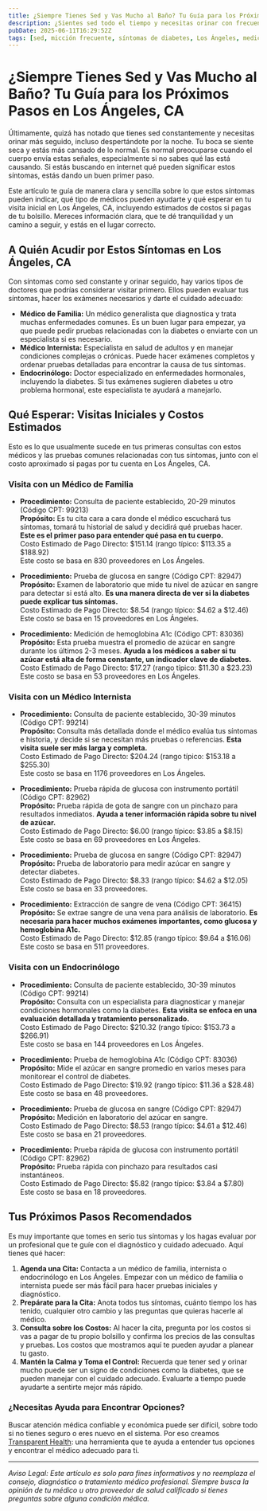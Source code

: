 ```yaml
---
title: ¿Siempre Tienes Sed y Vas Mucho al Baño? Tu Guía para los Próximos Pasos en Los Ángeles, CA  
description: ¿Sientes sed todo el tiempo y necesitas orinar con frecuencia? Aprende a quién acudir y los costos esperados para visitas iniciales en Los Ángeles, CA.  
pubDate: 2025-06-11T16:29:52Z  
tags: [sed, micción frecuente, síntomas de diabetes, Los Ángeles, medicina familiar, endocrinología, medicina interna, costos de salud]  
---
```


# ¿Siempre Tienes Sed y Vas Mucho al Baño? Tu Guía para los Próximos Pasos en Los Ángeles, CA

Últimamente, quizá has notado que tienes sed constantemente y necesitas orinar más seguido, incluso despertándote por la noche. Tu boca se siente seca y estás más cansado de lo normal. Es normal preocuparse cuando el cuerpo envía estas señales, especialmente si no sabes qué las está causando. Si estás buscando en internet qué pueden significar estos síntomas, estás dando un buen primer paso.

Este artículo te guía de manera clara y sencilla sobre lo que estos síntomas pueden indicar, qué tipo de médicos pueden ayudarte y qué esperar en tu visita inicial en Los Ángeles, CA, incluyendo estimados de costos si pagas de tu bolsillo. Mereces información clara, que te dé tranquilidad y un camino a seguir, y estás en el lugar correcto.

## A Quién Acudir por Estos Síntomas en Los Ángeles, CA

Con síntomas como sed constante y orinar seguido, hay varios tipos de doctores que podrías considerar visitar primero. Ellos pueden evaluar tus síntomas, hacer los exámenes necesarios y darte el cuidado adecuado:

- **Médico de Familia:** Un médico generalista que diagnostica y trata muchas enfermedades comunes. Es un buen lugar para empezar, ya que puede pedir pruebas relacionadas con la diabetes o enviarte con un especialista si es necesario.
- **Médico Internista:** Especialista en salud de adultos y en manejar condiciones complejas o crónicas. Puede hacer exámenes completos y ordenar pruebas detalladas para encontrar la causa de tus síntomas.
- **Endocrinólogo:** Doctor especializado en enfermedades hormonales, incluyendo la diabetes. Si tus exámenes sugieren diabetes u otro problema hormonal, este especialista te ayudará a manejarlo.

## Qué Esperar: Visitas Iniciales y Costos Estimados

Esto es lo que usualmente sucede en tus primeras consultas con estos médicos y las pruebas comunes relacionadas con tus síntomas, junto con el costo aproximado si pagas por tu cuenta en Los Ángeles, CA.

### Visita con un Médico de Familia

- **Procedimiento:** Consulta de paciente establecido, 20-29 minutos (Código CPT: 99213)  
  **Propósito:** Es tu cita cara a cara donde el médico escuchará tus síntomas, tomará tu historial de salud y decidirá qué pruebas hacer. **Este es el primer paso para entender qué pasa en tu cuerpo.**  
  Costo Estimado de Pago Directo: $151.14 (rango típico: $113.35 a $188.92)  
  Este costo se basa en 830 proveedores en Los Ángeles.

- **Procedimiento:** Prueba de glucosa en sangre (Código CPT: 82947)  
  **Propósito:** Examen de laboratorio que mide tu nivel de azúcar en sangre para detectar si está alto. **Es una manera directa de ver si la diabetes puede explicar tus síntomas.**  
  Costo Estimado de Pago Directo: $8.54 (rango típico: $4.62 a $12.46)  
  Este costo se basa en 15 proveedores en Los Ángeles.

- **Procedimiento:** Medición de hemoglobina A1c (Código CPT: 83036)  
  **Propósito:** Esta prueba muestra el promedio de azúcar en sangre durante los últimos 2-3 meses. **Ayuda a los médicos a saber si tu azúcar está alta de forma constante, un indicador clave de diabetes.**  
  Costo Estimado de Pago Directo: $17.27 (rango típico: $11.30 a $23.23)  
  Este costo se basa en 53 proveedores en Los Ángeles.

### Visita con un Médico Internista

- **Procedimiento:** Consulta de paciente establecido, 30-39 minutos (Código CPT: 99214)  
  **Propósito:** Consulta más detallada donde el médico evalúa tus síntomas e historia, y decide si se necesitan más pruebas o referencias. **Esta visita suele ser más larga y completa.**  
  Costo Estimado de Pago Directo: $204.24 (rango típico: $153.18 a $255.30)  
  Este costo se basa en 1176 proveedores en Los Ángeles.

- **Procedimiento:** Prueba rápida de glucosa con instrumento portátil (Código CPT: 82962)  
  **Propósito:** Prueba rápida de gota de sangre con un pinchazo para resultados inmediatos. **Ayuda a tener información rápida sobre tu nivel de azúcar.**  
  Costo Estimado de Pago Directo: $6.00 (rango típico: $3.85 a $8.15)  
  Este costo se basa en 69 proveedores en Los Ángeles.

- **Procedimiento:** Prueba de glucosa en sangre (Código CPT: 82947)  
  **Propósito:** Prueba de laboratorio para medir azúcar en sangre y detectar diabetes.  
  Costo Estimado de Pago Directo: $8.33 (rango típico: $4.62 a $12.05)  
  Este costo se basa en 33 proveedores.

- **Procedimiento:** Extracción de sangre de vena (Código CPT: 36415)  
  **Propósito:** Se extrae sangre de una vena para análisis de laboratorio. **Es necesaria para hacer muchos exámenes importantes, como glucosa y hemoglobina A1c.**  
  Costo Estimado de Pago Directo: $12.85 (rango típico: $9.64 a $16.06)  
  Este costo se basa en 511 proveedores.

### Visita con un Endocrinólogo

- **Procedimiento:** Consulta de paciente establecido, 30-39 minutos (Código CPT: 99214)  
  **Propósito:** Consulta con un especialista para diagnosticar y manejar condiciones hormonales como la diabetes. **Esta visita se enfoca en una evaluación detallada y tratamiento personalizado.**  
  Costo Estimado de Pago Directo: $210.32 (rango típico: $153.73 a $266.91)  
  Este costo se basa en 144 proveedores en Los Ángeles.

- **Procedimiento:** Prueba de hemoglobina A1c (Código CPT: 83036)  
  **Propósito:** Mide el azúcar en sangre promedio en varios meses para monitorear el control de diabetes.  
  Costo Estimado de Pago Directo: $19.92 (rango típico: $11.36 a $28.48)  
  Este costo se basa en 48 proveedores.

- **Procedimiento:** Prueba de glucosa en sangre (Código CPT: 82947)  
  **Propósito:** Medición en laboratorio del azúcar en sangre.  
  Costo Estimado de Pago Directo: $8.53 (rango típico: $4.61 a $12.46)  
  Este costo se basa en 21 proveedores.

- **Procedimiento:** Prueba rápida de glucosa con instrumento portátil (Código CPT: 82962)  
  **Propósito:** Prueba rápida con pinchazo para resultados casi instantáneos.  
  Costo Estimado de Pago Directo: $5.82 (rango típico: $3.84 a $7.80)  
  Este costo se basa en 18 proveedores.

## Tus Próximos Pasos Recomendados

Es muy importante que tomes en serio tus síntomas y los hagas evaluar por un profesional que te guíe con el diagnóstico y cuidado adecuado. Aquí tienes qué hacer:

1. **Agenda una Cita:** Contacta a un médico de familia, internista o endocrinólogo en Los Ángeles. Empezar con un médico de familia o internista puede ser más fácil para hacer pruebas iniciales y diagnóstico.  
2. **Prepárate para la Cita:** Anota todos tus síntomas, cuánto tiempo los has tenido, cualquier otro cambio y las preguntas que quieras hacerle al médico.  
3. **Consulta sobre los Costos:** Al hacer la cita, pregunta por los costos si vas a pagar de tu propio bolsillo y confirma los precios de las consultas y pruebas. Los costos que mostramos aquí te pueden ayudar a planear tu gasto.  
4. **Mantén la Calma y Toma el Control:** Recuerda que tener sed y orinar mucho puede ser un signo de condiciones como la diabetes, que se pueden manejar con el cuidado adecuado. Evaluarte a tiempo puede ayudarte a sentirte mejor más rápido.

### ¿Necesitas Ayuda para Encontrar Opciones?

Buscar atención médica confiable y económica puede ser difícil, sobre todo si no tienes seguro o eres nuevo en el sistema. Por eso creamos [Transparent Health](https://transparenthealth.ai): una herramienta que te ayuda a entender tus opciones y encontrar el médico adecuado para ti.

---

*Aviso Legal: Este artículo es solo para fines informativos y no reemplaza el consejo, diagnóstico o tratamiento médico profesional. Siempre busca la opinión de tu médico u otro proveedor de salud calificado si tienes preguntas sobre alguna condición médica.*